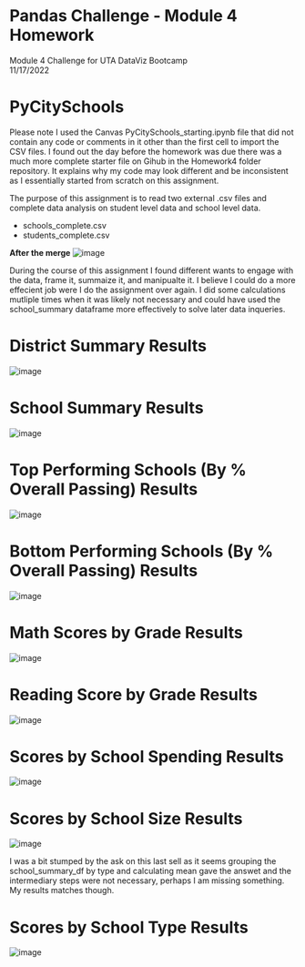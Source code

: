 # Pandas Challenge - Module 4 Homework
Module 4 Challenge for UTA DataViz Bootcamp\
11/17/2022

# PyCitySchools

Please note I used the Canvas  PyCitySchools_starting.ipynb file that did not contain any code or comments in it other than the first cell to import the CSV files.  I found out the day before the homework was due there was a much more complete starter file on Gihub in the Homework4 folder repository.  It explains why my code may look different and be inconsistent as I essentially started from scratch on this assignment. 

The purpose of this assignment is to read two external .csv files and complete data analysis on student level data and school level data.  
* schools_complete.csv
* students_complete.csv

**After the merge**
![image](https://user-images.githubusercontent.com/36682023/202631240-2539c104-2296-4993-85c0-9978b5aa72cb.png)

During the course of this assignment I found different wants to engage with the data, frame it, summaize it, and manipualte it.  I believe I could do a more effecient job were I do the assignment over again.  I did some calculations mutliple times when it was likely not necessary and could have used the school_summary dataframe more effectively to solve later data inqueries. 

# District Summary Results
![image](https://user-images.githubusercontent.com/36682023/202632092-ac4cc232-fe90-467c-ad76-3a768db3699b.png)

# School Summary Results
![image](https://user-images.githubusercontent.com/36682023/202632143-d9eaa514-3620-44cd-9b43-4bdfe2abd9be.png)

# Top Performing Schools (By % Overall Passing) Results
![image](https://user-images.githubusercontent.com/36682023/202632173-2fba13f7-b5d7-4c02-a9a3-3d5c1fea6289.png)

# Bottom Performing Schools (By % Overall Passing) Results
![image](https://user-images.githubusercontent.com/36682023/202632213-b911c642-e529-4451-958f-ff9507e83966.png)

# Math Scores by Grade Results
![image](https://user-images.githubusercontent.com/36682023/202632239-63e2a444-c855-4c67-8b08-aee67fb12f03.png)

# Reading Score by Grade Results
![image](https://user-images.githubusercontent.com/36682023/202632263-d0c940bb-4702-4fbe-a329-e9ac3a8e4112.png)

# Scores by School Spending Results
![image](https://user-images.githubusercontent.com/36682023/202632293-1bb3c75d-998c-4133-ac83-dd8b10710331.png)

# Scores by School Size Results
![image](https://user-images.githubusercontent.com/36682023/202632311-a16a36c2-26eb-4c66-af53-d18a8d190065.png)

I was a bit stumped by the ask on this last sell as it seems grouping the school_summary_df by type and calculating mean gave the answet and the intermediary steps were not necessary, perhaps I am missing something.  My results matches though.  

# Scores by School Type Results
![image](https://user-images.githubusercontent.com/36682023/202632333-d09208d8-7fde-4441-a192-26fccf3927c6.png)
